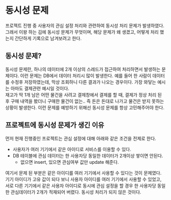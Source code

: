 # 동시성 문제

프로젝트 진행 중 사용자의 관심 설정 처리와 관련하여 동시성 처리 문제가 발생하였다. 그래서 이왕 하는 김에 동시성 문제가 무엇이며,
해당 문제가 왜 생겼고, 어떻게 처리 했는지 간단하게 기록으로 남겨보려고 한다.

## 동시성 문제?
동시성 문제란, 하나의 데이터에 2개 이상의 스레드가 접근하여 처리하면서 발생하는 문제이다. 이런 문제는 DB에서 데이터 처리시 많이 발생한다.
예를 들어 한 사람이 데이터를 수정후 저장하였는데, 막상 조회하니 다른 결과가 나오는 경우이다. 가장 와닿는 예시는 아마도 결제관련 예시일 것이다.\
재고가 딱 1개 남은 어떤 물건을 사려고 결제창에서 결제를 할 때, 결제가 정상 처리 된 후 구매 내역을 봤더니 구매한 물건이 없는.. 즉 돈은
돈대로 나가고 물건은 받지 못하는 상황이 발생한다. 이런 문제를 예방하기 위해선 동시성 문제를 항상 고민해주어야 한다.

## 프로젝트에 동시성 문제가 생긴 이유
먼저 현재 진행중인 프로젝트는 관심 설정에 대해 아래와 같은 조건을 전제로 한다.
* 사용자가 여러 기기에서 같은 아이디로 서비스를 이용할 수 있다. 
* DB 테이블에 관심 데이터는 한 사용자당 동일한 데이터가 2개이상 쌓이면 안된다.
  * 없으면 insert, 있으면 관심여부 값만 update 해준다.

여기서 문제 된 부분은 같은 아이디를 여러 기기에서 사용할 수 있다는 것이 문제였다. 기기 아이디가 고유 값이 되다 보니 사용자 아이디를 여러 기기에서 사용할 수 있었고,
서로 다른 기기에서 같은 사용자 아이디로 동시에 관심 설정을 할 경우 한 사용자당 동일한 관심데이터가 2개가 적재되어 버렸다. 동시성 처리가 되지 않은 것이다.
